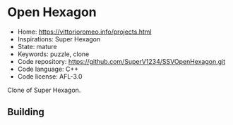 # Open Hexagon

- Home: https://vittorioromeo.info/projects.html
- Inspirations: Super Hexagon
- State: mature
- Keywords: puzzle, clone
- Code repository: https://github.com/SuperV1234/SSVOpenHexagon.git
- Code language: C++
- Code license: AFL-3.0

Clone of Super Hexagon.

## Building
